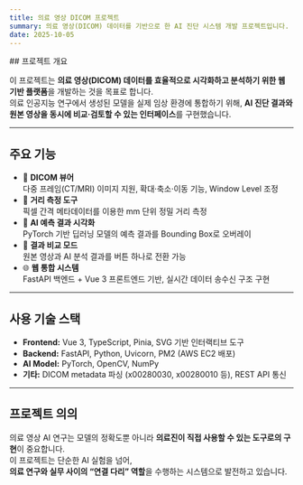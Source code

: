 ```yaml
---
title: 의료 영상 DICOM 프로젝트
summary: 의료 영상(DICOM) 데이터를 기반으로 한 AI 진단 시스템 개발 프로젝트입니다.
date: 2025-10-05
---
```


<div class="text-justify">
## 프로젝트 개요

이 프로젝트는 **의료 영상(DICOM) 데이터를 효율적으로 시각화하고 분석하기 위한 웹 기반 플랫폼**을 개발하는 것을 목표로 합니다.  
의료 인공지능 연구에서 생성된 모델을 실제 임상 환경에 통합하기 위해, **AI 진단 결과와 원본 영상을 동시에 비교·검토할 수 있는 인터페이스**를 구현했습니다.

---

## 주요 기능

- 🩻 **DICOM 뷰어**  
  다중 프레임(CT/MRI) 이미지 지원, 확대·축소·이동 기능, Window Level 조정
- 📏 **거리 측정 도구**  
  픽셀 간격 메타데이터를 이용한 mm 단위 정밀 거리 측정
- 🤖 **AI 예측 결과 시각화**  
  PyTorch 기반 딥러닝 모델의 예측 결과를 Bounding Box로 오버레이
- 🔄 **결과 비교 모드**  
  원본 영상과 AI 분석 결과를 버튼 하나로 전환 가능
- 🌐 **웹 통합 시스템**  
  FastAPI 백엔드 + Vue 3 프론트엔드 기반, 실시간 데이터 송수신 구조 구현

---

## 사용 기술 스택

- **Frontend:** Vue 3, TypeScript, Pinia, SVG 기반 인터랙티브 도구
- **Backend:** FastAPI, Python, Uvicorn, PM2 (AWS EC2 배포)
- **AI Model:** PyTorch, OpenCV, NumPy
- **기타:** DICOM metadata 파싱 (x00280030, x00280010 등), REST API 통신

---

## 프로젝트 의의

의료 영상 AI 연구는 모델의 정확도뿐 아니라 **의료진이 직접 사용할 수 있는 도구로의 구현**이 중요합니다.  
이 프로젝트는 단순한 AI 실험을 넘어,  
**의료 연구와 실무 사이의 “연결 다리” 역할**을 수행하는 시스템으로 발전하고 있습니다.

</div>
